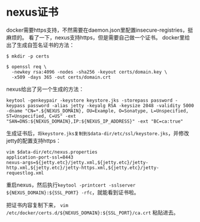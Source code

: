 # nexus证书
docker需要https支持，不然需要在daemon.json里配置insecure-registries，挺麻烦的。
看了一下，nexus支持https，但是需要自己做一个证书。
docker里给出了生成自签名证书的方法：
```
$ mkdir -p certs

$ openssl req \
  -newkey rsa:4096 -nodes -sha256 -keyout certs/domain.key \
  -x509 -days 365 -out certs/domain.crt
```
nexus给出了另一个生成的方法：
```
keytool -genkeypair -keystore keystore.jks -storepass password -keypass password -alias jetty -keyalg RSA -keysize 2048 -validity 5000 -dname "CN=*.${NEXUS_DOMAIN}, OU=Example, O=Sonatype, L=Unspecified, ST=Unspecified, C=US" -ext "SAN=DNS:${NEXUS_DOMAIN},IP:${NEXUS_IP_ADDRESS}" -ext "BC=ca:true"
```
生成证书后，`将keystore.jks复制到$data-dir/etc/ssl/keystore.jks`，并修改jetty的配置支持https：

```
vim $data-dir/etc/nexus.properties 
application-port-ssl=8443
nexus-args=${jetty.etc}/jetty.xml,${jetty.etc}/jetty-http.xml,${jetty.etc}/jetty-https.xml,${jetty.etc}/jetty-requestlog.xml
```

重启nexus，然后执行`keytool -printcert -sslserver ${NEXUS_DOMAIN}:${SSL_PORT} -rfc`，就能看到证书啦。

把证书内容复制下来， `vim /etc/docker/certs.d/${NEXUS_DOMAIN}:${SSL_PORT}/ca.crt` 粘贴进去。

